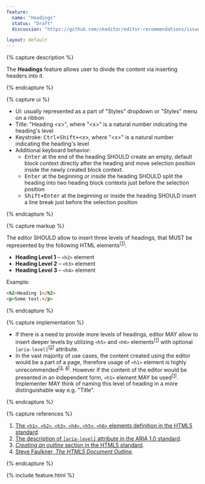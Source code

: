 ```yaml
---
feature:
  name: "Headings"
  status: "Draft"
  discussion: "https://github.com/ckeditor/editor-recommendations/issues/43"

layout: default
---
```


{% capture description %}

The **Headings** feature allows user to divide the content via inserting headers into it.

{% endcapture %}

{% capture ui %}

 * UI: usually represented as a part of "Styles" dropdown or "Styles" menu on a ribbon
 * Title: "Heading &lt;x&gt;", where "&lt;x&gt;" is a natural number indicating the heading's level
 * Keystroke: <kbd>Ctrl+Shift+&lt;x&gt;</kbd>, where "&lt;x&gt;" is a natural number indicating the heading's level
 * Additional keyboard behavior:
   * <kbd>Enter</kbd> at the end of the heading SHOULD create an empty, default block context directly after the heading and move selection position inside the newly created block context.
   * <kbd>Enter</kbd> at the beginning or inside the heading SHOULD split the heading into two heading block contexts just before the selection position
   * <kbd>Shift+Enter</kbd> at the beginning or inside the heading SHOULD insert a line break just before the selection position

{% endcapture %}

{% capture markup %}

The editor SHOULD allow to insert three levels of headings, that MUST be represented by the following HTML elements<sup>[[1](#ref1)]</sup>:

* **Heading Level 1** – `<h2>` element
* **Heading Level 2** – `<h3>` element
* **Heading Level 3** – `<h4>` element

Example:

```html
<h2>Heading 1</h2>
<p>Some text.</p>
```

{% endcapture %}

{% capture implementation %}

* If there is a need to provide more levels of headings, editor MAY allow to insert deeper levels by utilizing `<h5>` and `<h6>` elements<sup>[[1](#ref1)]</sup> with optional `[aria-level]`<sup>[[2](#ref2)]</sup> attribute.
* In the vast majority of use cases, the content created using the editor would be a part of a page, therefore usage of `<h1>` element is highly unrecommended<sup>[[3](#ref3), [4](#ref4)]</sup>. However if the content of the editor would be presented in an independent form, `<h1>` element MAY be used<sup>[[1](#ref1)]</sup>. Implementer MAY think of naming this level of heading in a more distinguishable way e.g. "Title".

{% endcapture %}

{% capture references %}

1. <a id="ref1"></a>[The `<h1>`, `<h2>`, `<h3>`, `<h4>`, `<h5>`, `<h6>` elements definition in the HTML5 standard](https://www.w3.org/TR/html5/sections.html#the-h1,-h2,-h3,-h4,-h5,-and-h6-elements).
2. <a id="ref2"></a>[The description of `[aria-level]` attribute in the ARIA 1.0 standard](https://www.w3.org/TR/wai-aria/states_and_properties#aria-level).
3. <a id="ref3"></a>[<i>Creating an outline</i> section in the HTML5 standard](https://www.w3.org/TR/html5/sections.html#outlines).
4. <a id="ref4"></a>[Steve Faulkner, <i>The HTML5 Document Outline</i>](https://www.paciellogroup.com/blog/2013/10/html5-document-outline/).

{% endcapture %}

{% include feature.html %}
